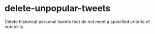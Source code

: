 # delete-unpopular-tweets
Delete historical personal tweets that do not meet a specified criteria of notability.
